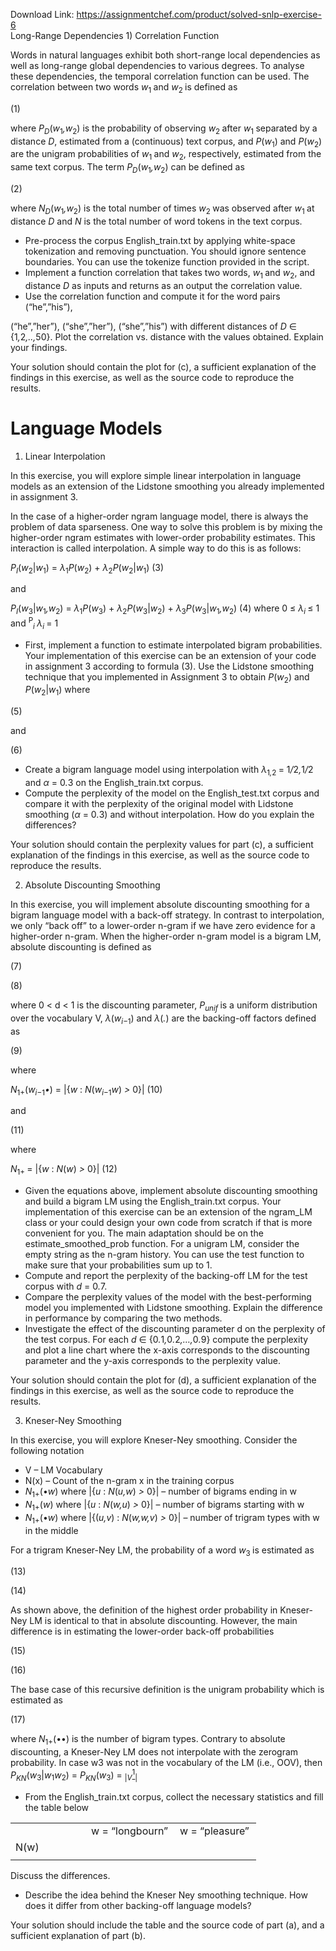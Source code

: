 Download Link: https://assignmentchef.com/product/solved-snlp-exercise-6
<br>
Long-Range Dependencies 1) Correlation Function

Words in natural languages exhibit both short-range local dependencies as well as long-range global dependencies to various degrees. To analyse these dependencies, the temporal correlation function can be used. The correlation between two words <em>w</em><sub>1 </sub>and <em>w</em><sub>2 </sub>is defined as

(1)

where <em>P<sub>D</sub></em>(<em>w</em><sub>1</sub><em>,w</em><sub>2</sub>) is the probability of observing <em>w</em><sub>2 </sub>after <em>w</em><sub>1 </sub>separated by a distance <em>D</em>, estimated from a (continuous) text corpus, and <em>P</em>(<em>w</em><sub>1</sub>) and <em>P</em>(<em>w</em><sub>2</sub>) are the unigram probabilities of <em>w</em><sub>1 </sub>and <em>w</em><sub>2</sub>, respectively, estimated from the same text corpus. The term <em>P<sub>D</sub></em>(<em>w</em><sub>1</sub><em>,w</em><sub>2</sub>) can be defined as

(2)

where <em>N<sub>D</sub></em>(<em>w</em><sub>1</sub><em>,w</em><sub>2</sub>) is the total number of times <em>w</em><sub>2 </sub>was observed after <em>w</em><sub>1 </sub>at distance <em>D </em>and <em>N </em>is the total number of word tokens in the text corpus.

<ul>

 <li>Pre-process the corpus English_train.txt by applying white-space tokenization and removing punctuation. You should ignore sentence boundaries. You can use the tokenize function provided in the script.</li>

 <li>Implement a function correlation that takes two words, <em>w</em><sub>1 </sub>and <em>w</em><sub>2</sub>, and distance <em>D </em>as inputs and returns as an output the correlation value.</li>

 <li>Use the correlation function and compute it for the word pairs (“he”,”his”),</li>

</ul>

(“he”,”her”), (“she”,”her”), (“she”,”his”) with different distances of <em>D </em>∈ {1<em>,</em>2<em>,..,</em>50}. Plot the correlation vs. distance with the values obtained. Explain your findings.

Your solution should contain the plot for (c), a sufficient explanation of the findings in this exercise, as well as the source code to reproduce the results.

<h1>Language Models</h1>

1) Linear Interpolation

In this exercise, you will explore simple linear interpolation in language models as an extension of the Lidstone smoothing you already implemented in assignment 3.

In the case of a higher-order ngram language model, there is always the problem of data sparseness. One way to solve this problem is by mixing the higher-order ngram estimates with lower-order probability estimates. This interaction is called interpolation. A simple way to do this is as follows:

<em>P<sub>I</sub></em>(<em>w</em><sub>2</sub>|<em>w</em><sub>1</sub>) = <em>λ</em><sub>1</sub><em>P</em>(<em>w</em><sub>2</sub>) + <em>λ</em><sub>2</sub><em>P</em>(<em>w</em><sub>2</sub>|<em>w</em><sub>1</sub>)                                 (3)

and

<em>P<sub>I</sub></em>(<em>w</em><sub>3</sub>|<em>w</em><sub>1</sub><em>,w</em><sub>2</sub>) = <em>λ</em><sub>1</sub><em>P</em>(<em>w</em><sub>3</sub>) + <em>λ</em><sub>2</sub><em>P</em>(<em>w</em><sub>3</sub>|<em>w</em><sub>2</sub>) + <em>λ</em><sub>3</sub><em>P</em>(<em>w</em><sub>3</sub>|<em>w</em><sub>1</sub><em>,w</em><sub>2</sub>) (4) where 0 ≤ <em>λ<sub>i </sub></em>≤ 1 and <sup>P</sup><em><sub>i </sub></em><em>λ<sub>i </sub></em>= 1

<ul>

 <li>First, implement a function to estimate interpolated bigram probabilities. Your implementation of this exercise can be an extension of your code in assignment 3 according to formula (3). Use the Lidstone smoothing technique that you implemented in Assignment 3 to obtain <em>P</em>(<em>w</em><sub>2</sub>) and <em>P</em>(<em>w</em><sub>2</sub>|<em>w</em><sub>1</sub>) where</li>

</ul>

(5)

and

(6)

<ul>

 <li>Create a bigram language model using interpolation with <em>λ</em><sub>1<em>,</em>2 </sub>= 1<em>/</em>2<em>,</em>1<em>/</em>2 and <em>α </em>= 0<em>.</em>3 on the English_train.txt corpus.</li>

 <li>Compute the perplexity of the model on the English_test.txt corpus and compare it with the perplexity of the original model with Lidstone smoothing (<em>α </em>= 0<em>.</em>3) and without interpolation. How do you explain the differences?</li>

</ul>

Your solution should contain the perplexity values for part (c), a sufficient explanation of the findings in this exercise, as well as the source code to reproduce the results.

2) Absolute Discounting Smoothing

In this exercise, you will implement absolute discounting smoothing for a bigram language model with a back-off strategy. In contrast to interpolation, we only “back off” to a lower-order n-gram if we have zero evidence for a higher-order n-gram. When the higher-order n-gram model is a bigram LM, absolute discounting is defined as

(7)

(8)

where 0 &lt; d &lt; 1 is the discounting parameter, <em>P<sub>unif </sub></em>is a uniform distribution over the vocabulary V, <em>λ</em>(<em>w<sub>i</sub></em><sub>−1</sub>) and <em>λ</em>(<em>.</em>) are the backing-off factors defined as

(9)

where

<em>N</em><sub>1+</sub>(<em>w<sub>i</sub></em><sub>−1</sub><em>•</em>) = |{<em>w </em>: <em>N</em>(<em>w<sub>i</sub></em><sub>−1</sub><em>w</em>) <em>&gt; </em>0}|                               (10)

and

(11)

where

<em>N</em><sub>1+ </sub>= |{<em>w </em>: <em>N</em>(<em>w</em>) <em>&gt; </em>0}|                                           (12)

<ul>

 <li>Given the equations above, implement absolute discounting smoothing and build a bigram LM using the English_train.txt corpus. Your implementation of this exercise can be an extension of the ngram_LM class or your could design your own code from scratch if that is more convenient for you. The main adaptation should be on the estimate_smoothed_prob function. For a unigram LM, consider the empty string as the n-gram history. You can use the test function to make sure that your probabilities sum up to 1.</li>

 <li>Compute and report the perplexity of the backing-off LM for the test corpus with <em>d </em>= 0<em>.</em>7.</li>

 <li>Compare the perplexity values of the model with the best-performing model you implemented with Lidstone smoothing. Explain the difference in performance by comparing the two methods.</li>

 <li>Investigate the effect of the discounting parameter d on the perplexity of the test corpus. For each <em>d </em>∈ {0<em>.</em>1<em>,</em>0<em>.</em>2<em>,…,</em>0<em>.</em>9} compute the perplexity and plot a line chart where the x-axis corresponds to the discounting parameter and the y-axis corresponds to the perplexity value.</li>

</ul>

Your solution should contain the plot for (d), a sufficient explanation of the findings in this exercise, as well as the source code to reproduce the results.

3) Kneser-Ney Smoothing

In this exercise, you will explore Kneser-Ney smoothing. Consider the following notation

<ul>

 <li>V – LM Vocabulary</li>

 <li>N(x) – Count of the n-gram x in the training corpus</li>

 <li><em>N</em><sub>1+</sub>(•<em>w</em>) where |{<em>u </em>: <em>N</em>(<em>u,w</em>) <em>&gt; </em>0}| – number of bigrams ending in w</li>

 <li><em>N</em><sub>1+</sub>(<em>w</em>) where |{<em>u </em>: <em>N</em>(<em>w,u</em>) <em>&gt; </em>0}| – number of bigrams starting with w</li>

 <li><em>N</em><sub>1+</sub>(•<em>w</em>) where |{(<em>u,v</em>) : <em>N</em>(<em>w,w,v</em>) <em>&gt; </em>0}| – number of trigram types with w in the middle</li>

</ul>

For a trigram Kneser-Ney LM, the probability of a word <em>w</em><sub>3 </sub>is estimated as

(13)

(14)

As shown above, the definition of the highest order probability in Kneser-Ney LM is identical to that in absolute discounting. However, the main difference is in estimating the lower-order back-off probabilities

(15)

(16)

The base case of this recursive definition is the unigram probability which is estimated as

(17)

where <em>N</em><sub>1+</sub>(••) is the number of bigram types. Contrary to absolute discounting, a Kneser-Ney LM does not interpolate with the zerogram probability. In case w3 was not in the vocabulary of the LM (i.e., OOV), then <em>P<sub>KN</sub></em>(<em>w</em><sub>3</sub>|<em>w</em><sub>1</sub><em>w</em><sub>2</sub>) = <em>P<sub>KN</sub></em>(<em>w</em><sub>3</sub>) = <sub>|<em>V</em></sub><u><sup>1</sup></u><sub>|</sub>

<ul>

 <li>From the English_train.txt corpus, collect the necessary statistics and fill the table below</li>

</ul>

<table width="345">

 <tbody>

  <tr>

   <td width="105"> </td>

   <td width="126">w = “longbourn”</td>

   <td width="114">w = “pleasure”</td>

  </tr>

  <tr>

   <td width="105">N(w)</td>

   <td width="126"> </td>

   <td width="114"> </td>

  </tr>

  <tr>

   <td width="105"> </td>

   <td width="126"></td>

   <td width="114"> </td>

  </tr>

 </tbody>

</table>

Discuss the differences.

<ul>

 <li>Describe the idea behind the Kneser Ney smoothing technique. How does it differ from other backing-off language models?</li>

</ul>

Your solution should include the table and the source code of part (a), and a sufficient explanation of part (b).